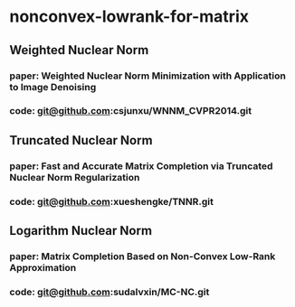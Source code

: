 # nonconvex-lowrank-for-matrix

## Weighted Nuclear Norm
### paper: Weighted Nuclear Norm Minimization with Application to Image Denoising
### code: git@github.com:csjunxu/WNNM_CVPR2014.git

## Truncated Nuclear Norm
### paper: Fast and Accurate Matrix Completion via Truncated Nuclear Norm Regularization
### code: git@github.com:xueshengke/TNNR.git

## Logarithm Nuclear Norm
### paper: Matrix Completion Based on Non-Convex Low-Rank Approximation
### code: git@github.com:sudalvxin/MC-NC.git
